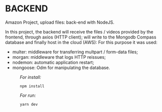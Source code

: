 # BACKEND 
Amazon Project, upload files: back-end with NodeJS.

In this project, the backend will receive the files / videos provided by the frontend, through axios (HTTP client); will write to the Mongodb Compass database and finally host in the cloud (AWS):
For this purpose it was used:

<ul>
    <li> multer: middleware for transferring multpart / form-data files; </li>
    <li> morgan: middleware that logs HTTP reissues; </li>
    <li> nodemon: automatic application restart; </li>
    <li> mongoose: Odm for manipulating the database. </li>
<ul>

*For install:*
    
    npm install

*For run:*

    yarn dev
